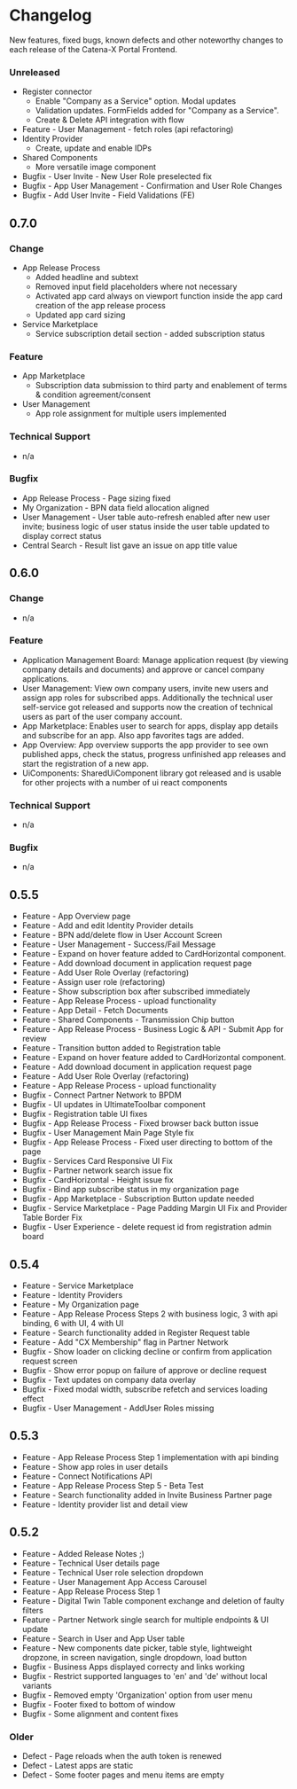 # Changelog

New features, fixed bugs, known defects and other noteworthy changes to each release of the Catena-X Portal Frontend.


### Unreleased

* Register connector
    * Enable "Company as a Service" option. Modal updates
    * Validation updates. FormFields added for "Company as a Service".
    * Create & Delete API integration with flow
* Feature - User Management - fetch roles (api refactoring)
* Identity Provider
   * Create, update and enable IDPs
* Shared Components
   * More versatile image component
* Bugfix - User Invite - New User Role preselected fix
* Bugfix - App User Management - Confirmation and User Role Changes
* Bugfix - Add User Invite - Field Validations (FE)


## 0.7.0

### Change
* App Release Process
   * Added headline and subtext
   * Removed input field placeholders where not necessary
   * Activated app card always on viewport function inside the app card creation of the app release process
   * Updated app card sizing
* Service Marketplace
   * Service subscription detail section - added subscription status

### Feature
* App Marketplace
   * Subscription data submission to third party and enablement of terms & condition agreement/consent
* User Management
   * App role assignment for multiple users implemented

### Technical Support
* n/a

### Bugfix
* App Release Process - Page sizing fixed
* My Organization - BPN data field allocation aligned
* User Management - User table auto-refresh enabled after new user invite; business logic of user status inside the user table updated to display correct status
* Central Search - Result list gave an issue on app title value


## 0.6.0

### Change
* n/a

### Feature
* Application Management Board: Manage application request (by viewing company details and documents) and approve or cancel company applications.
* User Management: View own company users, invite new users and assign app roles for subscribed apps. Additionally the technical user self-service got released and supports now the creation of technical users as part of the user company account.
* App Marketplace: Enables user to search for apps, display app details and subscribe for an app. Also app favorites tags are added.
* App Overview: App overview supports the app provider to see own published apps, check the status, progress unfinished app releases and start the registration of a new app.
* UiComponents: SharedUiComponent library got released and is usable for other projects with a number of ui react components

### Technical Support
* n/a

### Bugfix
* n/a


## 0.5.5

* Feature - App Overview page
* Feature - Add and edit Identity Provider details
* Feature - BPN add/delete flow in User Account Screen
* Feature - User Management - Success/Fail Message
* Feature - Expand on hover feature added to  CardHorizontal component.
* Feature - Add download document in application request page
* Feature - Add User Role Overlay (refactoring)
* Feature - Assign user role (refactoring)
* Feature - Show subscription box after subscribed immediately
* Feature - App Release Process - upload functionality
* Feature - App Detail - Fetch Documents
* Feature - Shared Components - Transmission Chip button
* Feature - App Release Process - Business Logic & API - Submit App for review
* Feature - Transition button added to Registration table
* Feature - Expand on hover feature added to  CardHorizontal component.
* Feature - Add download document in application request page
* Feature - Add User Role Overlay (refactoring)
* Feature - App Release Process - upload functionality
* Bugfix - Connect Partner Network to BPDM
* Bugfix - UI updates in UltimateToolbar component
* Bugfix - Registration table UI fixes
* Bugfix - App Release Process - Fixed browser back button issue
* Bugfix - User Management Main Page Style fix
* Bugfix - App Release Process - Fixed user directing to bottom of the page
* Bugfix - Services Card Responsive UI Fix
* Bugfix - Partner network search issue fix
* Bugfix - CardHorizontal - Height issue fix
* Bugfix - Bind app subscribe status in my organization page
* Bugfix - App Marketplace - Subscription Button update needed
* Bugfix - Service Marketplace - Page Padding Margin UI Fix and Provider Table Border Fix 
* Bugfix - User Experience - delete request id from registration admin board


## 0.5.4

* Feature - Service Marketplace
* Feature - Identity Providers
* Feature - My Organization page
* Feature - App Release Process Steps 2 with business logic, 3 with api binding, 6 with UI, 4 with UI
* Feature - Search functionality added in Register Request table
* Feature - Add "CX Membership" flag in Partner Network
* Bugfix - Show loader on clicking decline or confirm from application request screen
* Bugfix - Show error popup on failure of approve or decline request
* Bugfix - Text updates on company data overlay
* Bugfix - Fixed modal width, subscribe refetch and services loading effect
* Bugfix - User Management - AddUser Roles missing


## 0.5.3

* Feature - App Release Process Step 1 implementation with api binding
* Feature - Show app roles in user details
* Feature - Connect Notifications API
* Feature - App Release Process Step 5 - Beta Test
* Feature - Search functionality added in Invite Business Partner page
* Feature - Identity provider list and detail view


## 0.5.2

* Feature - Added Release Notes ;)
* Feature - Technical User details page
* Feature - Technical User role selection dropdown
* Feature - User Management App Access Carousel
* Feature - App Release Process Step 1
* Feature - Digital Twin Table component exchange and deletion of faulty filters
* Feature - Partner Network single search for multiple endpoints & UI update
* Feature - Search in User and App User table
* Feature - New components date picker, table style, lightweight dropzone, in screen navigation, single dropdown, load button
* Bugfix - Business Apps displayed correcty and links working
* Bugfix - Restrict supported languages to 'en' and 'de' without local variants
* Bugfix - Removed empty 'Organization' option from user menu
* Bugfix - Footer fixed to bottom of window
* Bugfix - Some alignment and content fixes


### Older

* Defect - Page reloads when the auth token is renewed
* Defect - Latest apps are static
* Defect - Some footer pages and menu items are empty
